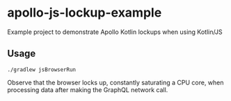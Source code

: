 # apollo-js-lockup-example
Example project to demonstrate Apollo Kotlin lockups when using Kotlin/JS

## Usage

```
./gradlew jsBrowserRun
```

Observe that the browser locks up, constantly saturating a CPU core, when processing data after making the GraphQL network call.

